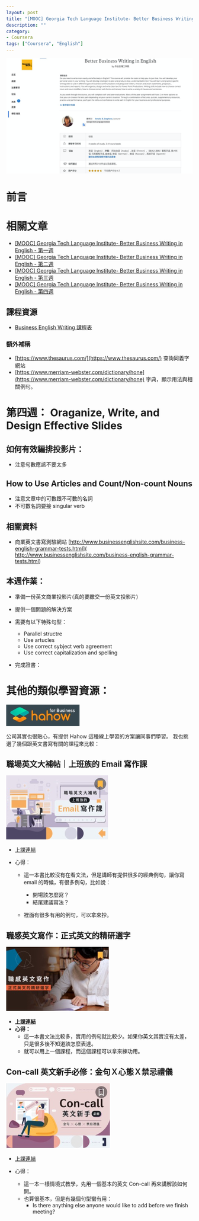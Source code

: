 ```yaml
---
layout: post
title: "[MOOC] Georgia Tech Language Institute- Better Business Writing in English - 第四週"
description: ""
category: 
- Coursera
tags: ["Coursera", "English"]
---
```


![image-20220128163717165](../images/2021/image-20220128163717165.png)

# 前言





# 相關文章

- [[MOOC] Georgia Tech Language Institute- Better Business Writing in English - 第一週](https://www.evanlin.com/moocs-eng-writing-1/)
- [[MOOC] Georgia Tech Language Institute- Better Business Writing in English - 第二週](https://www.evanlin.com/moocs-eng-writing-2/)
- [[MOOC] Georgia Tech Language Institute- Better Business Writing in English - 第三週](https://www.evanlin.com/moocs-eng-writing-3/)
- [[MOOC] Georgia Tech Language Institute- Better Business Writing in English - 第四週](https://www.evanlin.com/moocs-eng-writing-4/)

## 課程資源

- [Business English Writing 課程表](https://www.coursera.org/learn/business-writing-english/home/info)

### 額外補稱

- [https://www.thesaurus.com/](https://www.thesaurus.com/)  查詢同義字網站
- [https://www.merriam-webster.com/dictionary/hone](https://www.merriam-webster.com/dictionary/hone) 字典，顯示用法與相關例句。

# 第四週： Oraganize, Write, and Design Effective Slides

## 如何有效編排投影片：

- 注意句數應該不要太多

## How to Use Articles and Count/Non-count Nouns

- 注意文章中的可數跟不可數的名詞
- 不可數名詞要接 singular verb 

## 相關資料

- 商業英文書寫測驗網站 [http://www.businessenglishsite.com/business-english-grammar-tests.html]( http://www.businessenglishsite.com/business-english-grammar-tests.html)

  

## 本週作業： 

- 準備一份英文商業投影片(真的要繳交一份英文投影片)

- 提供一個問題的解決方案

- 需要有以下特殊句型：

  - Parallel structre
  - Use artucles 
  - Use correct sybject verb agreement 
  - Use correct capitalization and spelling

- 完成證書：

  

# 其他的類似學習資源：

![image-20220306194153471](../images/2021/image-20220306194153471.png)

公司其實也很貼心，有提供 Hahow  這種線上學習的方案讓同事們學習。 我也挑選了幾個跟英文書寫有關的課程來比較：

## 職場英文大補帖｜上班族的 Email 寫作課

![image-20220306194217770](../images/2021/image-20220306194217770.png)

- [上課連結](https://linecorp.business.hahow.in/courses/t6T3TDMKPJt83B7AB2UeqQ)

- 心得：

  - 這一本書比較沒有在看文法，但是講師有提供很多的經典例句，讓你寫 email 的時候，有很多例句，比如說：

    - 開場該怎麼寫？
    - 結尾建議寫法？

  - 裡面有很多有用的例句，可以拿來抄。

    

## 職感英文寫作：正式英文的精研選字

![image-20220306194228606](../images/2021/image-20220306194228606.png)

- **[上課連結](https://linecorp.business.hahow.in/courses/t6T3TDMKPJt83B7AB2UeqQ)**
- **心得：**
  - 這一本書文法比較多，實用的例句就比較少。如果你英文其實沒有太差，只是很多後不知道該怎麼表達。
  - 就可以用上一個課程，而這個課程可以拿來練功用。

## Con-call 英文新手必修：金句Ｘ心態Ｘ禁忌禮儀

![image-20220306194242101](../images/2021/image-20220306194242101.png)

- [上課連結](https://linecorp.business.hahow.in/courses/OR5resmYvEFq2jtnHv9p4Q)

- 心得：

  - 這一本一樣情境式教學，先用一個基本的英文 Con-call 再來講解該如何開。
  - 也算很基本，但是有幾個句型蠻有用：
    - Is there anything else anyone would like to add before we finish meeting?

  
